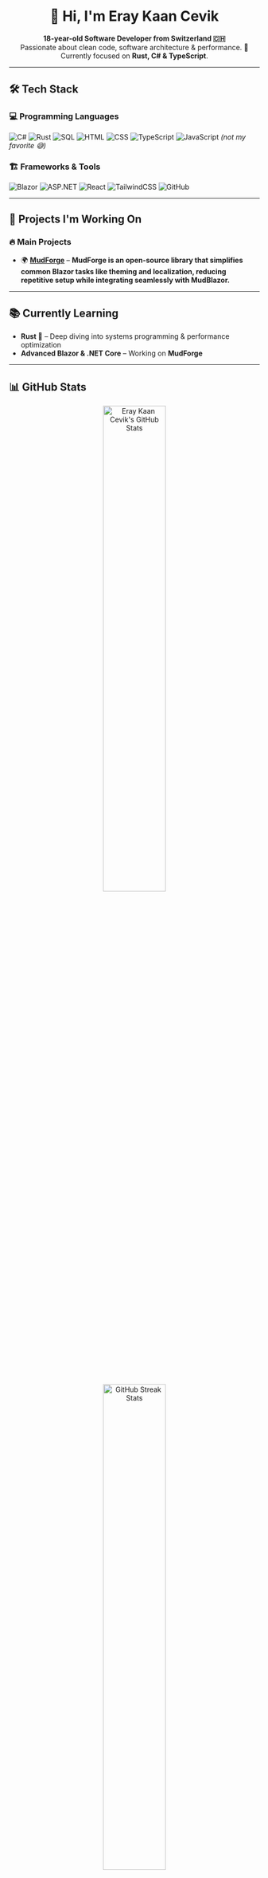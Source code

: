 <h1 align="center">👋 Hi, I'm Eray Kaan Cevik</h1>

<p align="center">
  <b>18-year-old Software Developer from Switzerland 🇨🇭</b>  
  <br>
  Passionate about clean code, software architecture & performance. 🚀  
  Currently focused on <strong>Rust, C# & TypeScript</strong>.  
</p>

---

## 🛠 Tech Stack
### 💻 **Programming Languages**
![C#](https://img.shields.io/badge/C%23-239120?style=for-the-badge&logo=csharp&logoColor=white)
![Rust](https://img.shields.io/badge/Rust-000000?style=for-the-badge&logo=rust&logoColor=white)
![SQL](https://img.shields.io/badge/SQL-4479A1?style=for-the-badge&logo=sqlite&logoColor=white)
![HTML](https://img.shields.io/badge/HTML5-E34F26?style=for-the-badge&logo=html5&logoColor=white)
![CSS](https://img.shields.io/badge/CSS3-1572B6?style=for-the-badge&logo=css3&logoColor=white)
![TypeScript](https://img.shields.io/badge/TypeScript-3178C6?style=for-the-badge&logo=typescript&logoColor=white)
![JavaScript](https://img.shields.io/badge/JavaScript-F7DF1E?style=for-the-badge&logo=javascript&logoColor=black) *(not my favorite 😅)*

### 🏗 **Frameworks & Tools**
![Blazor](https://img.shields.io/badge/Blazor-512BD4?style=for-the-badge&logo=blazor&logoColor=white)
![ASP.NET](https://img.shields.io/badge/ASP.NET-5C2D91?style=for-the-badge&logo=dotnet&logoColor=white)
![React](https://img.shields.io/badge/React-61DAFB?style=for-the-badge&logo=react&logoColor=black)
![TailwindCSS](https://img.shields.io/badge/TailwindCSS-06B6D4?style=for-the-badge&logo=tailwindcss&logoColor=white)
![GitHub](https://img.shields.io/badge/GitHub-181717?style=for-the-badge&logo=github&logoColor=white)

---

## 🚀 Projects I'm Working On
### 🔥 **Main Projects**
- 🌍 [**MudForge**](https://github.com/Eray594/MudForge) – **MudForge is an open-source library that simplifies common Blazor tasks like theming and localization, reducing repetitive setup while integrating seamlessly with MudBlazor.**
---

## 📚 Currently Learning
- **Rust 🦀** – Deep diving into systems programming & performance optimization
- **Advanced Blazor & .NET Core** – Working on **MudForge**
---

## 📊 GitHub Stats
<p align="center">
  <img src="https://github-readme-stats.vercel.app/api?username=Eray594&show_icons=true&theme=radical&count_private=true" alt="Eray Kaan Cevik's GitHub Stats" width="50%">
</p>

<p align="center">
  <img src="https://github-readme-streak-stats.herokuapp.com/?user=Eray594&theme=radical" alt="GitHub Streak Stats" width="50%">
</p>

<p align="center">
  <img src="https://github-readme-stats.vercel.app/api/top-langs/?username=Eray594&theme=radical&langs_count=8&layout=compact" alt="Top Languages" width="50%">
</p>

---

## 📫 Connect with Me
<p align="center">
  <a href="mailto:your.email@example.com">
    <img src="https://img.shields.io/badge/Email-D14836?style=for-the-badge&logo=gmail&logoColor=white">
  </a>
  <a href="https://www.linkedin.com/">
    <img src="https://img.shields.io/badge/LinkedIn-0A66C2?style=for-the-badge&logo=linkedin&logoColor=white">
  </a>
  <a href="https://github.com/Eray594">
    <img src="https://img.shields.io/badge/GitHub-181717?style=for-the-badge&logo=github&logoColor=white">
  </a>
</p>

---

⭐ **Fun Fact:** I love **Rust & C#**, but **JavaScript... not so much 😅**  
